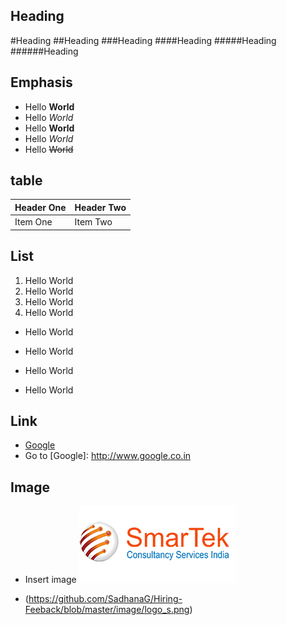 Heading
-------
#Heading
##Heading
###Heading
####Heading
#####Heading
######Heading

Emphasis
----
  * Hello **World**
  * Hello *World*
  * Hello __World__
  * Hello _World_
  * Hello ~~World~~

table
-----
| Header One     | Header Two     |
| :------------- | :------------- |
| Item One       | Item Two       |

List
----
1. Hello World
2. Hello World
  1. Hello World
3. Hello World
  * Hello World


* Hello World
+ Hello World
- Hello World

Link
----
* [Google](http://www.google.co.in)
* Go to [Google]: http://www.google.co.in

Image
-----
* Insert image
 ![alt text](https://github.com/SadhanaG/Hiring-Feeback/blob/master/image/logo_s.png)

* (https://github.com/SadhanaG/Hiring-Feeback/blob/master/image/logo_s.png) 
